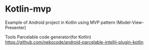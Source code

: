 # Kotlin-mvp
Example of Android project in Kotlin using MVP pattern (Model-View-Presenter)


Tools
Parcelable code generator(for Kotlin)
https://github.com/nekocode/android-parcelable-intellij-plugin-kotlin
